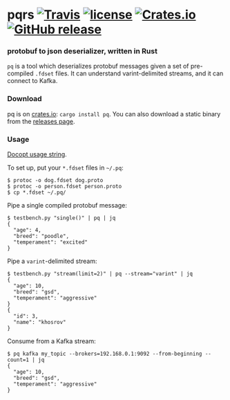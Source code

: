 # pqrs [![Travis](https://img.shields.io/travis/sevagh/pq.svg)](https://travis-ci.org/sevagh/pq) [![license](https://img.shields.io/github/license/sevagh/pq.svg)](https://github.com/sevagh/pq/blob/master/LICENSE) [![Crates.io](https://img.shields.io/crates/v/pq.svg)](https://crates.io/crates/pq) [![GitHub release](https://img.shields.io/github/release/sevagh/pq.svg)](https://github.com/sevagh/pq)

### protobuf to json deserializer, written in Rust

`pq` is a tool which deserializes protobuf messages given a set of pre-compiled `.fdset` files. It can understand varint-delimited streams, and it can connect to Kafka.

### Download

pq is on [crates.io](https://crates.io/crates/pq): `cargo install pq`. You can also download a static binary from the [releases page](https://github.com/sevagh/pq/releases).

### Usage

[Docopt usage string](https://raw.githubusercontent.com/sevagh/pq/master/src/usage.txt).

To set up, put your `*.fdset` files in `~/.pq`:

```
$ protoc -o dog.fdset dog.proto
$ protoc -o person.fdset person.proto
$ cp *.fdset ~/.pq/
```

Pipe a single compiled protobuf message:

```
$ testbench.py "single()" | pq | jq
{
  "age": 4,
  "breed": "poodle",
  "temperament": "excited"
}
```

Pipe a `varint`-delimited stream:

```
$ testbench.py "stream(limit=2)" | pq --stream="varint" | jq
{
  "age": 10,
  "breed": "gsd",
  "temperament": "aggressive"
}
{
  "id": 3,
  "name": "khosrov"
}
```

Consume from a Kafka stream:

```
$ pq kafka my_topic --brokers=192.168.0.1:9092 --from-beginning --count=1 | jq
{
  "age": 10,
  "breed": "gsd",
  "temperament": "aggressive"
}
```
